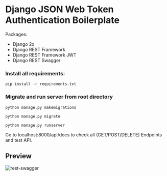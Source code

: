 # Django JSON Web Token Authentication Boilerplate

Packages:
<ul>
  <li> Django 2x </li>
  <li> Django REST Framework </li>
  <li> Django REST Framework JWT </li>
  <li> Django REST Swagger </li>
</ul>

### Install all requirements:

`pip install -r requirements.txt`

###  Migrate and run server from root directory

`python manage.py makemigrations`

`python manage.py migrate`

`python manage.py runserver`

Go to localhost:8000/api/docs to check all (GET/POST/DELETE) Endpoints and test API.

## Preview

<img src="https://i.ibb.co/TPPsLQH/rest-swagger.png" alt="rest-swagger" border="0">
